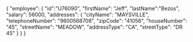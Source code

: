 {
	"employee": {
		"id":"U76090",
		"firstName": "Jeff",
		"lastName":"Bezos",
		"salary": 56000,
		"addresses": {
			"cityName": "MAYSVILLE",
			"telephoneNumber": "9600568708",
			"zipCode": "41056",
			"houseNumber": "45",
			"streetName": "MEADOW",
			"addressType": "CA",
			"streetType": "DR 45"
		}
	}
}
